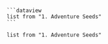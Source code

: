 ````ad-info

```dataview
list from "1. Adventure Seeds"
```

````

```dataview
list from "1. Adventure Seeds"
```